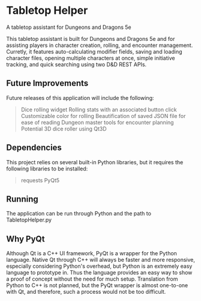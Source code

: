 # Tabletop Helper
A tabletop assistant for Dungeons and Dragons 5e

This tabletop assistant is built for Dungeons and Dragons 5e and for assisting players in character creation, rolling, and encounter management. Curretly, it features auto-calculating modifier fields, saving and loading character files, opening multiple characters at once, simple initiative tracking, and quick searching using two D&D REST APIs.

## Future Improvements

Future releases of this application will include the following:

> Dice rolling widget
> Rolling stats with an associated button click
> Customizable color for rolling
> Beautification of saved JSON file for ease of reading
> Dungeon master tools for encounter planning
> Potential 3D dice roller using Qt3D

## Dependencies

This project relies on several built-in Python libraries, but it requires the following libraries to be installed:

> requests
> PyQt5

## Running

The application can be run through Python and the path to TabletopHelper.py

## Why PyQt

Although Qt is a C++ UI framework, PyQt is a wrapper for the Python language. Native Qt through C++ will always be faster and more responsive, especially considering Python's overhead, but Python is an extremely easy language to prototype in. Thus the language provides an easy way to show a proof of concept without the need for much setup. Translation from Python to C++ is not planned, but the PyQt wrapper is almost one-to-one with Qt, and therefore, such a process would not be too difficult.
